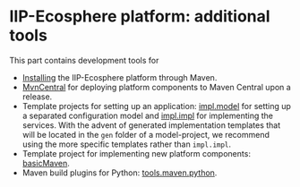 # IIP-Ecosphere platform: additional tools

This part contains development tools for
* [Installing](Install/README.md) the IIP-Ecosphere platform through Maven.
* [MvnCentral](Install/README.md) for deploying  platform components to Maven Central upon a release.
* Template projects for setting up an application: [impl.model](impl.model/README.md) for setting up a separated configuration model and [impl.impl](impl.impl/README.md) for implementing the services. With the advent of generated implementation templates that will be located in the `gen` folder of a model-project, we recommend using the more specific templates rather than `impl.impl`.
* Template project for implementing new platform components: [basicMaven](basicMaven/README.md).
* Maven build plugins for Python: [tools.maven.python](tools.maven.python/README.md).
